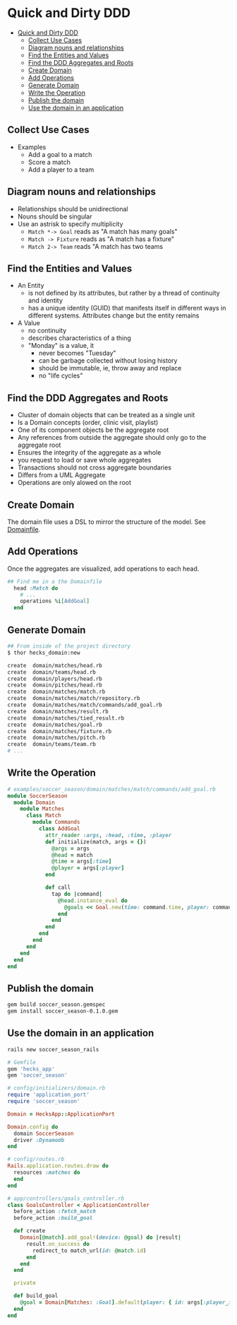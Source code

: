 # Quick and Dirty DDD

<!-- TOC -->

- [Quick and Dirty DDD](#quick-and-dirty-ddd)
  - [Collect Use Cases](#collect-use-cases)
  - [Diagram nouns and relationships](#diagram-nouns-and-relationships)
  - [Find the Entities and Values](#find-the-entities-and-values)
  - [Find the DDD Aggregates and Roots](#find-the-ddd-aggregates-and-roots)
  - [Create Domain](#create-domain)
  - [Add Operations](#add-operations)
  - [Generate Domain](#generate-domain)
  - [Write the Operation](#write-the-operation)
  - [Publish the domain](#publish-the-domain)
  - [Use the domain in an application](#use-the-domain-in-an-application)

<!-- /TOC -->

## Collect Use Cases
- Examples
  - Add a goal to a match
  - Score a match
  - Add a player to a team

## Diagram nouns and relationships
  - Relationships should be unidirectional
  - Nouns should be singular
  - Use an astrisk to specify multiplicity
    - `Match *-> Goal` reads as "A match has many goals"
    - `Match -> Fixture` reads as "A match has a fixture"
    - `Match 2-> Team` reads "A match has two teams

## Find the Entities and Values
  - An Entity 
    - is not defined by its attributes, but rather by a thread of continuity and identity
    - has a unique identity (GUID) that manifests itself in different ways in different systems.  Attributes change but the entity remains
  - A Value
    - no continuity
    - describes characteristics of a thing
    - "Monday" is a value, it
      - never becomes "Tuesday"
      - can be garbage collected without losing history
      - should be immutable, ie, throw away and replace
      - no "life cycles"

## Find the DDD Aggregates and Roots
  - Cluster of domain objects that can be treated as a single unit
  - Is a Domain concepts (order, clinic visit, playlist)
  - One of its component objects be the aggregate root
  - Any references from outside the aggregate should only go to the aggregate root
  - Ensures the integrity of the aggregate as a whole
  - you request to load or save whole aggregates
  - Transactions should not cross aggregate boundaries
  - Differs from a UML Aggregate
  - Operations are only alowed on the root

## Create Domain
  The domain file uses a DSL to mirror the structure of the model.  See [Domainfile](https://github.com/chrisyoung/hecks_domain/blob/master/examples/soccer_season/Domainfile).

  
## Add Operations
Once the aggregates are visualized, add operations to each head.
```ruby
## Find me in a the Domainfile
  head :Match do
    # ...
    operations %i[AddGoal]
  end
```

## Generate Domain
```bash
## From inside of the project directory
$ thor hecks_domain:new

create  domain/matches/head.rb
create  domain/teams/head.rb
create  domain/players/head.rb
create  domain/pitches/head.rb
create  domain/matches/match.rb
create  domain/matches/match/repository.rb
create  domain/matches/match/commands/add_goal.rb
create  domain/matches/result.rb
create  domain/matches/tied_result.rb
create  domain/matches/goal.rb
create  domain/matches/fixture.rb
create  domain/matches/pitch.rb
create  domain/teams/team.rb
# ...
```

## Write the Operation
```ruby
# examples/soccer_season/domain/matches/match/commands/add_goal.rb
module SoccerSeason
  module Domain
    module Matches
      class Match
        module Commands
          class AddGoal
            attr_reader :args, :head, :time, :player
            def initialize(match, args = {})
              @args = args
              @head = match
              @time = args[:time]
              @player = args[:player]
            end

            def call
              tap do |command|
                @head.instance_eval do
                  @goals << Goal.new(time: command.time, player: command.player)
                end
              end
            end
          end
        end
      end
    end
  end
end
```

## Publish the domain
```bash
gem build soccer_season.gemspec
gem install soccer_season-0.1.0.gem
```

## Use the domain in an application
```bash
rails new soccer_season_rails
```

```ruby
# Gemfile
gem 'hecks_app'
gem 'soccer_season'
```

```ruby
# config/initializers/domain.rb
require 'application_port'
require 'soccer_season'

Domain = HecksApp::ApplicationPort

Domain.config do
  domain SoccerSeason
  driver :Dynamodb
end
```

```ruby
# config/routes.rb
Rails.application.routes.draw do
  resources :matches do
  end
end
```

```ruby
# app/controllers/goals_controller.rb
class GoalsController < ApplicationController
  before_action :fetch_match
  before_action :build_goal

  def create
    Domain[@match].add_goal!(device: @goal) do |result|
      result.on_success do
        redirect_to match_url(id: @match.id)
      end
    end
  end

  private

  def build_goal
    @goal = Domain[Matches: :Goal].default(player: { id: args[:player_id] })
  end
end
```